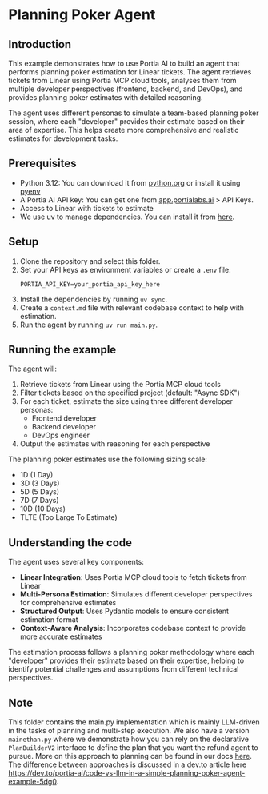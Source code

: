 # Planning Poker Agent

## Introduction

This example demonstrates how to use Portia AI to build an agent that performs planning poker estimation for Linear tickets. The agent retrieves tickets from Linear using Portia MCP cloud tools, analyses them from multiple developer perspectives (frontend, backend, and DevOps), and provides planning poker estimates with detailed reasoning.

The agent uses different personas to simulate a team-based planning poker session, where each "developer" provides their estimate based on their area of expertise. This helps create more comprehensive and realistic estimates for development tasks.

## Prerequisites

- Python 3.12: You can download it from [python.org](https://www.python.org/downloads/) or install it using [pyenv](https://github.com/pyenv/pyenv)
- A Portia AI API key: You can get one from [app.portialabs.ai](https://app.portialabs.ai) > API Keys.
- Access to Linear with tickets to estimate
- We use uv to manage dependencies. You can install it from [here](https://docs.astral.sh/uv/getting-started/installation/).

## Setup

1. Clone the repository and select this folder.
2. Set your API keys as environment variables or create a `.env` file:
   ```
   PORTIA_API_KEY=your_portia_api_key_here
   ```
3. Install the dependencies by running `uv sync`.
4. Create a `context.md` file with relevant codebase context to help with estimation.
5. Run the agent by running `uv run main.py`.

## Running the example

The agent will:
1. Retrieve tickets from Linear using the Portia MCP cloud tools
2. Filter tickets based on the specified project (default: "Async SDK")
3. For each ticket, estimate the size using three different developer personas:
   - Frontend developer
   - Backend developer  
   - DevOps engineer
4. Output the estimates with reasoning for each perspective

The planning poker estimates use the following sizing scale:
- 1D (1 Day)
- 3D (3 Days)
- 5D (5 Days)
- 7D (7 Days)
- 10D (10 Days)
- TLTE (Too Large To Estimate)

## Understanding the code

The agent uses several key components:

- **Linear Integration**: Uses Portia MCP cloud tools to fetch tickets from Linear
- **Multi-Persona Estimation**: Simulates different developer perspectives for comprehensive estimates
- **Structured Output**: Uses Pydantic models to ensure consistent estimation format
- **Context-Aware Analysis**: Incorporates codebase context to provide more accurate estimates

The estimation process follows a planning poker methodology where each "developer" provides their estimate based on their expertise, helping to identify potential challenges and assumptions from different technical perspectives.

## Note
This folder contains the main.py implementation which is mainly LLM-driven in the tasks of planning and multi-step execution. We also have a version `mainethan.py` where we demonstrate how you can rely on the declarative `PlanBuilderV2` interface to define the plan that you want the refund agent to pursue. More on this approach to planning can be found in our docs [here](https://docs.portialabs.ai/build-plan).
The difference between approaches is discussed in a dev.to article here https://dev.to/portia-ai/code-vs-llm-in-a-simple-planning-poker-agent-example-5dg0.
